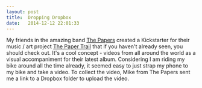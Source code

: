 ```yaml
---
layout: post
title:  Dropping Dropbox
date:   2014-12-12 22:01:33
---
```


My friends in the amazing band [The Papers](http://thepapersmusic.com) created a Kickstarter for their music / art project [The Paper Trail](https://www.kickstarter.com/projects/1791710722/the-paper-trail-0) that if you haven't already seen, you should check out. It's a cool concept - videos from all around the world as a visual accompaniment for their latest album. Considering I am riding my bike around all the time already, it seemed easy to just strap my phone to my bike and take a video.  To collect the video, Mike from The Papers sent me a link to a Dropbox folder to upload the video. 
